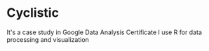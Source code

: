 # Cyclistic
It's a case study in Google Data Analysis Certificate
I use R for data processing and visualization
